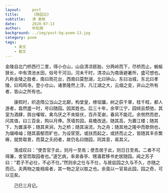 ```yaml
---
layout:     post
title:      《随园记》
subtitle:   清 袁枚
date:       2020-07-13
author:     听松阁
background: ../img/post-bg-poem-13.jpg
category: poem
tags:
    - 美文
    - 散文
---
```



金陵自北门桥西行二里，得小仓山，山自清凉胚胎，分两岭而下，尽桥而止。蜿蜒狭长，中有清池水田，俗号干河沿。河未干时，清凉山为南唐避暑所，盛可想也。凡称金陵之胜者，南曰雨花台，西南曰莫愁湖，北曰钟山，东曰冶城，东北曰孝陵，曰鸡鸣寺。登小仓山，诸景隆然上浮。凡江湖之大，云烟之变，非山之所有者，皆山之所有也。

　　康熙时，织造隋公当山之北巅，构堂皇，缭垣牖，树之荻千章，桂千畦，都人游者，翕然盛一时，号曰随园。因其姓也。后三十年，余宰江宁，园倾且颓弛，其室为酒肆，舆台嚾呶，禽鸟厌之不肯妪伏，百卉芜谢，春风不能花。余恻然而悲，问其值，曰三百金，购以月俸。茨墙剪园，易檐改途。随其高，为置江楼；随其下，为置溪亭；随其夹涧，为之桥；随其湍流，为之舟；随其地之隆中而欹侧也，为缀峰岫；随其蓊郁而旷也，为设宧窔。或扶而起之，或挤而止之，皆随其丰杀繁瘠，就势取景，而莫之夭阏者，故仍名曰随园，同其音，易其义。

　　落成叹曰：“使吾官于此，则月一至焉；使吾居于此，则日日至焉。二者不可得兼，舍官而取园者也。”遂乞病，率弟香亭、甥湄君移书史居随园。闻之苏子曰：“君子不必仕，不必不仕。”然则余之仕与不仕，与居兹园之久与不久，亦随之而已。夫两物之能相易者，其一物之足以胜之也。余竟以一官易此园，园之奇，可以见矣。

　　己巳三月记。
